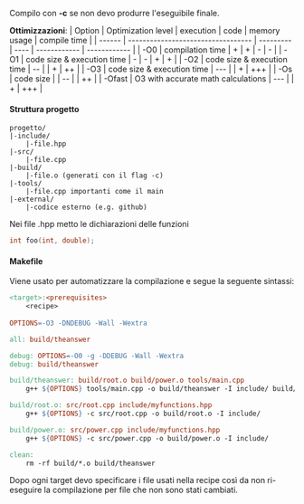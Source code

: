 Compilo con **-c** se non devo produrre l'eseguibile finale.

**Ottimizzazioni**:
| Option | Optimization level                 | execution | code | memory usage | compile time |
| ------ | ---------------------------------- | --------- | ---- | ------------ | ------------ |
| -O0    | compilation time                   | +         | +    | -            | -            |
| -O1    | code size & execution time         | -         | -    | +            | +            |
| -O2    | code size & execution time         | --        |      | +            | ++           |
| -O3    | code size & execution time         | ---       |      | +            | +++          |
| -Os    | code size                          |           | --   |              | ++           |
| -Ofast | O3 with accurate math calculations | ---       |      | +            | +++          |


#### Struttura progetto
```
progetto/
|-include/
	|-file.hpp
|-src/
	|-file.cpp
|-build/
	|-file.o (generati con il flag -c)
|-tools/
	|-file.cpp importanti come il main
|-external/
	|-codice esterno (e.g. github)
```


Nei file .hpp metto le dichiarazioni delle funzioni
``` cpp
int foo(int, double);
```


#### Makefile
Viene usato per automatizzare la compilazione e segue la seguente sintassi:
```Makefile
<target>:<prerequisites>
	<recipe>
	
OPTIONS=-O3 -DNDEBUG -Wall -Wextra

all: build/theanswer

debug: OPTIONS=-O0 -g -DDEBUG -Wall -Wextra
debug: build/theanswer

build/theanswer: build/root.o build/power.o tools/main.cpp
	g++ ${OPTIONS} tools/main.cpp -o build/theanswer -I include/ build/root.o build/power.o

build/root.o: src/root.cpp include/myfunctions.hpp
	g++ ${OPTIONS} -c src/root.cpp -o build/root.o -I include/

build/power.o: src/power.cpp include/myfunctions.hpp
	g++ ${OPTIONS} -c src/power.cpp -o build/power.o -I include/

clean:
	rm -rf build/*.o build/theanswer

```

Dopo ogni target devo specificare i file usati nella recipe così da non ri-eseguire la compilazione per file che non sono stati cambiati.

